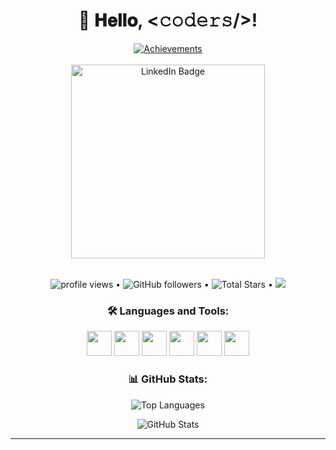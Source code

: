 <!-- 
Título principal del perfil en un contenedor centrado.
Se usa HTML para mayor control visual en GitHub.
-->
<div align="center">
  <!-- Saludo principal, usando etiquetas h1 y emojis para destacar -->
  <h1>👋 𝐇𝐞𝐥𝐥𝐨, &lt;𝚌𝚘𝚍𝚎𝚛𝚜/&gt;!</h1>

  <!-- 
  Trofeos de GitHub: Muestra logros y "trofeos" visuales de tu actividad en GitHub
  usando un generador externo (github-profile-trophy).
  -->
  <a href="https://github.com/ryo-ma/github-profile-trophy">
    <img src="https://github-profile-trophy.vercel.app/?username=kl4rkx&theme=flat&no-frame=true&margin-w=15" alt="Achievements" />
  </a><br><br>

  <!-- 
  Badge de LinkedIn: Imagen que al hacer clic te lleva a tu perfil profesional de LinkedIn.
  Ideal para networking y mostrar tu presencia profesional.
  -->
  <a href="https://es.linkedin.com/in/david-castillo-carmona-298835309" target="_blank">
    <img src="https://github.com/user-attachments/assets/6828491d-9ef6-485e-8f03-2c4146cac43d" alt="LinkedIn Badge" width="310"/>
  </a><br><br>

  <!-- 
  Sección de estadísticas rápidas:
  - Vistas al perfil (komarev).
  - Seguidores en GitHub.
  - Total de estrellas recibidas en tus repos.
  - Botón de patrocinio (Sponsor) en GitHub.
  -->
  <p>
    <img alt="profile views" src="https://komarev.com/ghpvc/?username=kl4rkx&style=flat&color=blue"/> •   
    <img alt="GitHub followers" src="https://img.shields.io/github/followers/kl4rkx?label=Followers&style=social"/> •
    <img src="https://img.shields.io/github/stars/kl4rkx?label=Stars" alt="Total Stars"/> •
    <a href="https://github.com/sponsors/kl4rkx">
      <img src="https://img.shields.io/static/v1?label=Sponsor&message=%E2%9D%A4&logo=GitHub&color=%23fe8e86"/>
    </a>
  </p>

  <!-- 
  Lista de lenguajes y herramientas que usas, con sus iconos.
  Ayuda a mostrar de forma visual tus habilidades técnicas.
  Se usan íconos SVG de "devicon".
  -->
  <h3>🛠️ Languages and Tools:</h3>
  <p>
    <code><img height="40" width="40" src="https://cdn.jsdelivr.net/gh/devicons/devicon@latest/icons/html5/html5-original-wordmark.svg" /></code>
    <code><img height="40" width="40" src="https://cdn.jsdelivr.net/gh/devicons/devicon@latest/icons/css3/css3-original-wordmark.svg" /></code>
    <code><img height="40" width="40" src="https://cdn.jsdelivr.net/gh/devicons/devicon@latest/icons/python/python-original-wordmark.svg" /></code>
    <code><img height="40" width="40" src="https://cdn.jsdelivr.net/gh/devicons/devicon@latest/icons/java/java-original-wordmark.svg" /></code>
    <code><img height="40" width="40" src="https://cdn.jsdelivr.net/gh/devicons/devicon@latest/icons/javascript/javascript-original.svg" /></code>
    <code><img height="40" width="40" src="https://cdn.jsdelivr.net/gh/devicons/devicon@latest/icons/mysql/mysql-original-wordmark.svg" /></code>
  </p>
  
  <!-- 
  Estadísticas de GitHub:
  - Top Languages: Lenguajes que más usas (por cantidad de código en tus repos públicos).
  - Estadísticas generales: Commits, repos, contribuciones, etc.
  Los datos se obtienen desde un generador externo (github-readme-stats).
  -->
  <h3>📊 GitHub Stats:</h3>
  <p>
    <img src="https://github-readme-stats.vercel.app/api/top-langs?username=kl4rkx&show_icons=true&locale=en&layout=compact" alt="Top Languages" />
  </p>
  <p>
    <img src="https://github-readme-stats.vercel.app/api?username=kl4rkx&show_icons=true&locale=en" alt="GitHub Stats" />
  </p>
</div>

---

<!-- Fin del archivo. El "---" separa el contenido principal de posibles notas o futuros agregados -->
